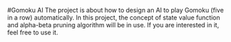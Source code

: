 #Gomoku AI
The project is about how to design an AI to play Gomoku (five in a row) automatically.
In this project, the concept of state value function and alpha-beta pruning algorithm will be in use.
If you are interested in it, feel free to use it.
